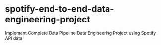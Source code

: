 # spotify-end-to-end-data-engineering-project
Implement Complete Data Pipeline Data Engineering Project using Spotify API data
